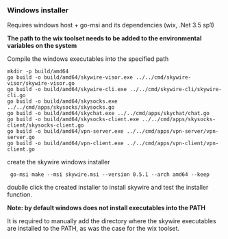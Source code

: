 ### Windows installer

Requires windows host + go-msi and its dependencies (wix, .Net 3.5 sp1)

**The path to the wix toolset needs to be added to the environmental variables on the system**

Compile the windows executables into the specified path

```
mkdir -p build/amd64
go build -o build/amd64/skywire-visor.exe ../../cmd/skywire-visor/skywire-visor.go
go build -o build/amd64/skywire-cli.exe ../../cmd/skywire-cli/skywire-cli.go
go build -o build/amd64/skysocks.exe ../../cmd/apps/skysocks/skysocks.go
go build -o build/amd64/skychat.exe ../../cmd/apps/skychat/chat.go
go build -o build/amd64/skysocks-client.exe ../../cmd/apps/skysocks-client/skysocks-client.go
go build -o build/amd64/vpn-server.exe ../../cmd/apps/vpn-server/vpn-server.go
go build -o build/amd64/vpn-client.exe ../../cmd/apps/vpn-client/vpn-client.go
```

create the skywire windows installer

```
 go-msi make --msi skywire.msi --version 0.5.1 --arch amd64 --keep
```

doublle click the created installer to install skywire and test the installer function.

**Note: by default windows does not install executables into the PATH**

It is required to manually add the directory where the skywire executables are installed to the PATH, as was the case for the wix toolset.
